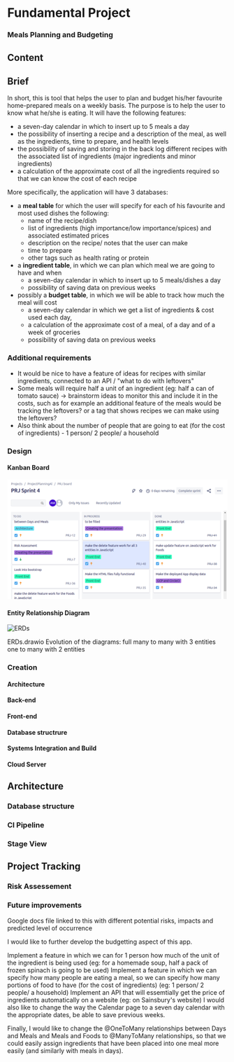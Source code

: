# Fundamental Project

### Meals Planning and Budgeting

## Content

## Brief
In short, this is tool that helps the user to plan and budget his/her favourite home-prepared meals on a weekly basis. The purpose is to help the user to know what he/she is eating. It will have the following features:
* a seven-day calendar in which to insert up to 5 meals a day
* the possibility of inserting a recipe and a description of the meal, as well as the ingredients, time to prepare, and health levels
* the possibility of saving and storing in the back log different recipes with the associated list of ingredients (major ingredients and minor ingredients)
* a calculation of the approximate cost of all the ingredients required so that we can know the cost of each recipe

More specifically, the application will have 3 databases:
* a **meal table** for which the user will specify for each of his favourite and most used dishes the following:
   * name of the recipe/dish
   * list of ingredients (high importance/low importance/spices) and associated estimated prices
   * description on the recipe/ notes that the user can make
   * time to prepare
   * other tags such as health rating or protein
* a **ingredient table**, in which we can plan which meal we are going to have and when
  * a seven-day calendar in which to insert up to 5 meals/dishes a day
  * possibility of saving data on previous weeks
* possibly a **budget table**, in which we will be able to track how much the meal will cost
  * a seven-day calendar in which we get a list of ingredients & cost used each day,
  * a calculation of the approximate cost of a meal, of a day and of a week of groceries
  * possibility of saving data on previous weeks



### Additional requirements
* It would be nice to have a feature of ideas for recipes with similar ingredients, connected to an API / "what to do with leftovers"
* Some meals will require half a unit of an ingredient (eg: half a can of tomato sauce) -> brainstorm ideas to monitor this and include it in the costs, such as for example an additional feature of the meals would be tracking the leftovers? or a tag that shows recipes we can make using the leftovers?
* Also think about the number of people that are going to eat (for the cost of ingredients) - 1 person/ 2 people/ a household

### Design

#### Kanban Board

![Kanban](Kanban.png)

#### Entity Relationship Diagram

![ERDs](https://user-images.githubusercontent.com/52075688/92330675-92e57e00-f068-11ea-9128-597a5071fd18.png)

ERDs.drawio
Evolution of the diagrams:
full many to many with 3 entities
one to many with 2 entities

### Creation

#### Architecture
#### Back-end
#### Front-end
#### Database structrure
#### Systems Integration and Build
#### Cloud Server



## Architecture

### Database structure

### CI Pipeline

### Stage View

## Project Tracking

### Risk Assessement

### Future improvements
Google docs file linked to this with different potential risks, impacts and predicted level of occurrence

I would like to further develop the budgetting aspect of this app.

Implement a feature in which we can for 1 person how much of the unit of the ingredient is being used (eg: for a homemade soup, half a pack of frozen spinach is going to be used)
Implement a feature in which we can specify how many people are eating a meal, so we can specify how many portions of food to have (for the cost of ingredients) (eg: 1 person/ 2 people/ a household)
Implement an API that will essemtially get the price of ingredients automatically on a website (eg: on Sainsbury's website)
I would also like to change the way the Calendar page to a seven day calendar with the appropriate dates, be able to save previous weeks.

Finally, I would like to change the @OneToMany relationships between Days and Meals and Meals and Foods to @ManyToMany relationships, so that we could easily assign ingredients that have been placed into one meal more easily (and similarly with meals in days).
